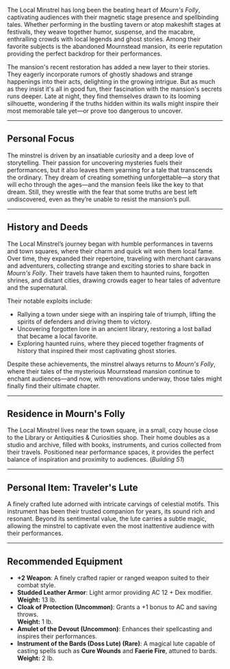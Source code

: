 

The Local Minstrel has long been the beating heart of *Mourn's Folly*, captivating audiences with their magnetic stage presence and spellbinding tales. Whether performing in the bustling tavern or atop makeshift stages at festivals, they weave together humor, suspense, and the macabre, enthralling crowds with local legends and ghost stories. Among their favorite subjects is the abandoned Mournstead mansion, its eerie reputation providing the perfect backdrop for their performances.

The mansion's recent restoration has added a new layer to their stories. They eagerly incorporate rumors of ghostly shadows and strange happenings into their acts, delighting in the growing intrigue. But as much as they insist it's all in good fun, their fascination with the mansion's secrets runs deeper. Late at night, they find themselves drawn to its looming silhouette, wondering if the truths hidden within its walls might inspire their most memorable tale yet—or prove too dangerous to uncover.

---

## Personal Focus

The minstrel is driven by an insatiable curiosity and a deep love of storytelling. Their passion for uncovering mysteries fuels their performances, but it also leaves them yearning for a tale that transcends the ordinary. They dream of creating something unforgettable—a story that will echo through the ages—and the mansion feels like the key to that dream. Still, they wrestle with the fear that some truths are best left undiscovered, even as they’re unable to resist the mansion’s pull.

---

## History and Deeds

The Local Minstrel’s journey began with humble performances in taverns and town squares, where their charm and quick wit won them local fame. Over time, they expanded their repertoire, traveling with merchant caravans and adventurers, collecting strange and exciting stories to share back in *Mourn's Folly*. Their travels have taken them to haunted ruins, forgotten shrines, and distant cities, drawing crowds eager to hear tales of adventure and the supernatural.

Their notable exploits include:

- Rallying a town under siege with an inspiring tale of triumph, lifting the spirits of defenders and driving them to victory.  
- Uncovering forgotten lore in an ancient library, restoring a lost ballad that became a local favorite.  
- Exploring haunted ruins, where they pieced together fragments of history that inspired their most captivating ghost stories.  

Despite these achievements, the minstrel always returns to *Mourn's Folly*, where their tales of the mysterious Mournstead mansion continue to enchant audiences—and now, with renovations underway, those tales might finally find their ultimate chapter.

---

## Residence in Mourn's Folly

The Local Minstrel lives near the town square, in a small, cozy house close to the Library or Antiquities & Curiosities shop. Their home doubles as a studio and archive, filled with books, instruments, and curios collected from their travels. Positioned near performance spaces, it provides the perfect balance of inspiration and proximity to audiences. (*Building 51*)

---

## Personal Item: **Traveler's Lute**

A finely crafted lute adorned with intricate carvings of celestial motifs. This instrument has been their trusted companion for years, its sound rich and resonant. Beyond its sentimental value, the lute carries a subtle magic, allowing the minstrel to captivate even the most inattentive audience with their performances.

---

## Recommended Equipment

- **+2 Weapon**: A finely crafted rapier or ranged weapon suited to their combat style.  
- **Studded Leather Armor**: Light armor providing AC 12 + Dex modifier.  
  **Weight:** 13 lb.  
- **Cloak of Protection (Uncommon)**: Grants a +1 bonus to AC and saving throws.  
  **Weight:** 1 lb.  
- **Amulet of the Devout (Uncommon)**: Enhances their spellcasting and inspires their performances.  
- **Instrument of the Bards (Doss Lute) (Rare)**: A magical lute capable of casting spells such as **Cure Wounds** and **Faerie Fire**, attuned to bards.  
  **Weight:** 2 lb.  
